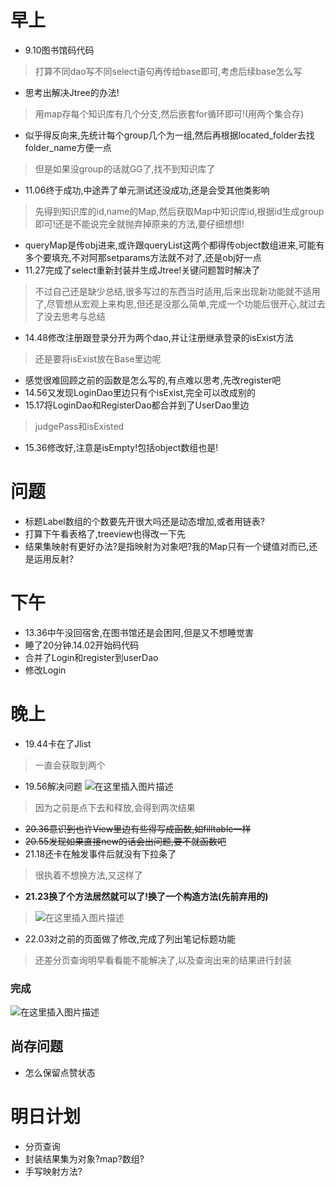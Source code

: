 ﻿
# 早上
- 9.10图书馆码代码
> 打算不同dao写不同select语句再传给base即可,考虑后续base怎么写
- 思考出解决Jtree的办法!
> 用map存每个知识库有几个分支,然后嵌套for循环即可!(用两个集合存)
- 似乎得反向来,先统计每个group几个为一组,然后再根据located_folder去找folder_name方便一点
> 但是如果没group的话就GG了,找不到知识库了
- 11.06终于成功,中途弄了单元测试还没成功,还是会受其他类影响
> 先得到知识库的id,name的Map,然后获取Map中知识库id,根据id生成group即可!还是不能说完全就抛弃掉原来的方法,要仔细想想!
- queryMap是传obj进来,或许跟queryList这两个都得传object数组进来,可能有多个要填充,不对阿那setparams方法就不对了,还是obj好一点
- 11.27完成了select重新封装并生成Jtree!关键问题暂时解决了
> 不过自己还是缺少总结,很多写过的东西当时适用,后来出现新功能就不适用了,尽管想从宏观上来构思,但还是没那么简单,完成一个功能后很开心,就过去了没去思考与总结
- 14.48修改注册跟登录分开为两个dao,并让注册继承登录的isExist方法
> 还是要将isExist放在Base里边呢
- 感觉很难回顾之前的函数是怎么写的,有点难以思考,先改register吧
- 14.56又发现LoginDao里边只有个isExist,完全可以改成别的
- 15.17将LoginDao和RegisterDao都合并到了UserDao里边
> judgePass和isExisted
- 15.36修改好,注意是isEmpty!包括object数组也是!
# 问题
- 标题Label数组的个数要先开很大吗还是动态增加,或者用链表?
- 打算下午看表格了,treeview也得改一下先
- 结果集映射有更好办法?是指映射为对象吧?我的Map只有一个键值对而已,还是运用反射?
# 下午
- 13.36中午没回宿舍,在图书馆还是会困阿,但是又不想睡觉害
- 睡了20分钟.14.02开始码代码
- 合并了Login和register到userDao
- 修改Login
# 晚上

- 19.44卡在了Jlist
> 一直会获取到两个
- 19.56解决问题
![在这里插入图片描述](https://img-blog.csdnimg.cn/2021040319570181.png?x-oss-process=image/watermark,type_ZmFuZ3poZW5naGVpdGk,shadow_10,text_aHR0cHM6Ly9ibG9nLmNzZG4ubmV0L3FxXzQ1NDA1Nzgy,size_16,color_FFFFFF,t_70)
>因为之前是点下去和释放,会得到两次结果
- ~~20.36意识到也许View里边有些得写成函数,如filltable一样~~ 
- ~~20.55发现如果直接new的话会出问题,要不就函数吧~~ 
- 21.18还卡在触发事件后就没有下拉条了
> 很执着不想换方法,又这样了
- **21.23换了个方法居然就可以了!换了一个构造方法(先前弃用的)**
> 	![在这里插入图片描述](https://img-blog.csdnimg.cn/20210403230621796.png?x-oss-process=image/watermark,type_ZmFuZ3poZW5naGVpdGk,shadow_10,text_aHR0cHM6Ly9ibG9nLmNzZG4ubmV0L3FxXzQ1NDA1Nzgy,size_16,color_FFFFFF,t_70)

- 22.03对之前的页面做了修改,完成了列出笔记标题功能
> 还差分页查询明早看看能不能解决了,以及查询出来的结果进行封装


### 完成


![在这里插入图片描述](https://img-blog.csdnimg.cn/20210403230703203.png?x-oss-process=image/watermark,type_ZmFuZ3poZW5naGVpdGk,shadow_10,text_aHR0cHM6Ly9ibG9nLmNzZG4ubmV0L3FxXzQ1NDA1Nzgy,size_16,color_FFFFFF,t_70)



## 尚存问题
- 怎么保留点赞状态

# 明日计划
- 分页查询
- 封装结果集为对象?map?数组?
- 手写映射方法?

